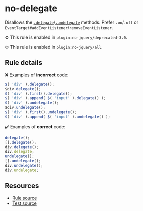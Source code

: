 # no-delegate

Disallows the [`.delegate`](https://api.jquery.com/delegate/)/[`.undelegate`](https://api.jquery.com/undelegate/) methods. Prefer `.on`/`.off` or `EventTarget#addEventListener`/`removeEventListener`.

⚙️ This rule is enabled in `plugin:no-jquery/deprecated-3.0`.

⚙️ This rule is enabled in `plugin:no-jquery/all`.

## Rule details

❌ Examples of **incorrect** code:
```js
$( 'div' ).delegate();
$div.delegate();
$( 'div' ).first().delegate();
$( 'div' ).append( $( 'input' ).delegate() );
$( 'div' ).undelegate();
$div.undelegate();
$( 'div' ).first().undelegate();
$( 'div' ).append( $( 'input' ).undelegate() );
```

✔️ Examples of **correct** code:
```js
delegate();
[].delegate();
div.delegate();
div.delegate;
undelegate();
[].undelegate();
div.undelegate();
div.undelegate;
```

## Resources

* [Rule source](/src/rules/no-delegate.js)
* [Test source](/tests/rules/no-delegate.js)
